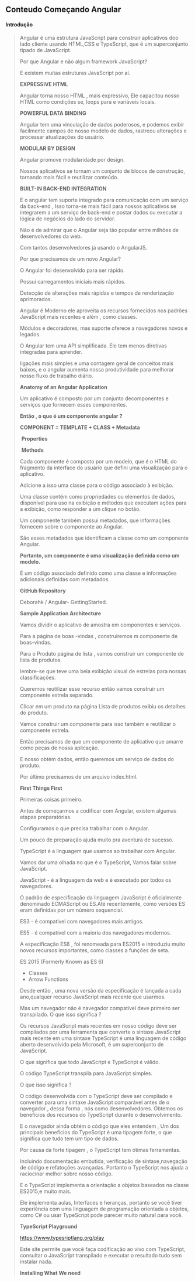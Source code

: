 ## **Conteudo Começando Angular**

#### **Introdução**

> Angular é uma estrutura JavaScript para construir aplicativos doo lado cliente usando HTML,CSS e TypeScript, que é um superconjunto tipado de JavaScript.
>
> Por que Angular e não algum framework JavaScript?
>
> E existem muitas estruturas JavaScript por aí.
>
> **EXPRESSIVE HTML**
>
> Angular torna nosso HTML , mais expressivo, Ele capacitou nosso HTML como condições se, loops para e variáveis locais.
>
> **POWERFUL DATA BINDING**
>
> Angular tem uma vinculação de dados poderosos, e podemos exibir facilmente campos de nosso modelo de dados, rastreou alterações e processar atualizações do usuário.
>
> **MODULAR BY DESIGN**
>
> Angular promove modularidade por design.
>
> Nossos aplicativos se tornam um conjunto de blocos de construção, tornando mais fácil e reutilizar conteúdo.
>
> **BUILT-IN BACK-END INTEGRATION**
>
> E o angular tem suporte integrado para comunicação com um serviço da back-end , Isso torna-se mais fácil para nossos aplicativos se integrarem a um serviço de back-end e postar dados ou executar a lógica de negócios do lado do servidor.
>
> Não é de admirar que o Angular seja tão popular entre milhões de desenvolvedores da web.
>
> Com tantos desenvolvedores já usando o AngularJS.
>
> Por que precisamos de um novo Angular?
>
> O Angular foi desenvolvido para ser rápido.
>
> Possui carregamentos iniciais mais rápidos.
>
> Detecção de alterações mais rápidas e tempos de renderização aprimorados.
>
> Angular é Moderno ele aproveita os recursos fornecidos nos padrões JavaScript mais recentes e além , como classes.
>
> Módulos e decoradores, mas suporte oferece a navegadores novos e legados.
>
> O Angular tem uma API simplificada. Ele tem menos diretivas integradas para aprender.
>
> ligações mais simples e uma contagem geral de conceitos mais baixos, e o angular aumenta nossa produtividade para melhorar nosso fluxo de trabalho diário.
>
> **Anatomy of an Angular Application**
>
> Um aplicativo é composto por um conjunto decomponentes e serviços que fornecem esses componentes.
>
> **Então , o que é um componente angular ?**
>
> **COMPONENT = TEMPLATE + CLASS + Metadata**
>
> ​												**Properties**
>
> ​											     **Methods**
>
> Cada componente é composto por um modelo, que é o HTML do fragmento da interface do usuário que defini uma visualização para o aplicativo.
>
> Adicione a isso uma classe para o código associado à exibição.
>
> Uma classe contém como propriedades ou elementos de dados, disponível para uso na exibição e métodos que executam ações para a exibição, como responder a um clique no botão.
>
> Um componente também possui metadados, que informações fornecem sobre o componente ao Angular.
>
> São esses metadados que identificam a classe como um componente Angular.
>
> **Portanto, um componente é uma visualização definida como um modelo.**
>
> É um código associado definido como uma classe e informações adicionais definidas com metadados.
>
> **GitHub Repository**
>
> Deborahk / Angular- GettingStarted.
>
> **Sample Application Architecture**
>
> Vamos dividir o aplicativo de amostra em componentes e serviços.
>
> Para a página de boas -vindas , construiremos m componente de boas-vindas.
>
> Para o Produto página de lista , vamos construir um componente de lista de produtos.
>
> lembre-se que teve uma bela exibição visual de estrelas para nossas classificações.
>
> Queremos reutilizar esse recurso então vamos construir um componente estrela separado.
>
> Clicar em um produto na página Lista de produtos exibiu os detalhes do produto.
>
> Vamos construir um componente para isso também e reutilizar o componente estrela.
>
> Então precisamos de que um componente de aplicativo que amarre como peças de nossa aplicação.
>
> E nosso obtém dados, então queremos um serviço de dados do produto.
>
> Por último precisamos de um arquivo index.html.
>
> **First Things First**
>
> Primeiras coisas primeiro.
>
> Antes de começarmos a codificar com Angular, existem algumas etapas preparatórias.
>
> Configuramos o que precisa trabalhar com o Angular.
>
> Um pouco de preparação ajuda muito pra aventura de sucesso.
>
> TypeScript é a linguagem que usamos ao trabalhar com Angular.
>
> Vamos dar uma olhada no que é o TypeScript, Vamos falar sobre JavaScript.
>
> JavaScript - é a linguagem da web e é executado por todos os navegadores.
>
> O padrão de especificação da linguagem JavaScript é oficialmente denominado ECMAScript ou ES.Até recentemente, como versões ES eram definidas por um número sequencial.
>
> ES3 - é compatível com navegadores mais antigos.
>
> ES5 - é compatível com a maioria dos navegadores modernos.
>
> A especificação ES6 , foi renomeada para ES2015 e introduziu muito novos recursos importantes, como classes a funções de seta.
>
>  ES 2015 (Formerly Known as ES 6)
>
> - Classes
> - Arrow Functions
>
> Desde então , uma nova versão da especificação é lançada a cada ano,qualquer recurso JavaScript mais recente que usarmos.
>
> Mas um navegador não é navegador compatível deve primeiro ser transpilado. O que isso significa ?
>
> Os recursos JavaScript mais recentes em nosso código deve ser compilados por uma ferramenta que converte o sintaxe JavaScript mais recente em uma sintaxe TypeScript é uma linguagem de código aberto desenvolvido pela Microsoft, é um superconjunto de JavaScript.
>
> O que significa que todo JavaScript e TypeScript é válido.
>
> O código TypeScript transpila para JavaScript simples.
>
> O que isso significa ?
>
> O código desenvolvida com o TypeScript deve ser compilado e converter para uma sintaxe JavaScript comparável antes de o navegador , dessa forma , nós como desenvolvedores. Obtemos os benefícios dos recursos do TypeScript durante o desenvolvimento.
>
> E o navegador ainda obtém o código que eles entendem , Um dos  principais benefícios do TypeScript é uma tipagem forte, o que significa que tudo tem um tipo de dados.
>
> Por causa da forte tipagem , o TypeScript tem ótimas ferramentas.
>
> Incluindo documentação embutida, verificação de sintaxe,navegação de código e refatoções avançadas. Portanto o TypeScript nos ajuda a raciocinar melhor sobre nosso código.
>
> E o TypeScript implementa a orientação a objetos baseados na classe ES2015,e muito mais.
>
> Ele implementa aulas, Interfaces e heranças, portanto se você tiver experiência com uma linguagem de programação orientada a objetos, como C# ou usar TypeScript pode parecer muito natural para você.
>
> **TypeScript Playground**
>
> https://www.typesriptlang.org/play
>
> Este site permite que você faça codificação ao vivo com TypeScript, consultar o JavaScript transpilado e executar o resultado tudo sem instalar nada.
>
> **Installing What We need** 
>
> 